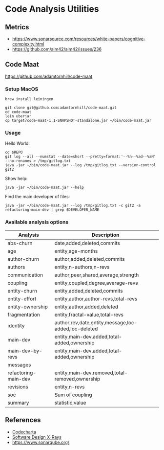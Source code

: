 # Code Analysis Utilities

## Metrics
- https://www.sonarsource.com/resources/white-papers/cognitive-complexity.html
- https://github.com/aim42/aim42/issues/236




## Code Maat

https://github.com/adamtornhill/code-maat

### Setup MacOS

```
brew install leiningen

git clone git@github.com:adamtornhill/code-maat.git
cd code-maat
lein uberjar
cp target/code-maat-1.1-SNAPSHOT-standalone.jar ~/bin/code-maat.jar
```

### Usage

Hello World:
```
cd $REPO
git log --all --numstat --date=short --pretty=format:'--%h--%ad--%aN' --no-renames > /tmp/gitlog.txt
java -jar ~/bin/code-maat.jar --log /tmp/gitlog.txt --version-control git2
```

Show help:
```
java -jar ~/bin/code-maat.jar --help
```

Find the main developer of files:
```
java -jar ~/bin/code-maat.jar --log /tmp/gitlog.txt -c git2 -a refactoring-main-dev | grep $DEVELOPER_NAME
```

### Available analysis options

| Analysis | Description |
|--------|-------------|
| abs-churn | date,added,deleted,commits |
| age | entity,age-months |
| author-churn | author,added,deleted,commits |
| authors | entity,n-authors,n-revs |
| communication | author,peer,shared,average,strength |
| coupling | entity,coupled,degree,average-revs |
| entity-churn | entity,added,deleted,commits |
| entity-effort | entity,author,author-revs,total-revs |
| entity-ownership | entity,author,added,deleted |
| fragmentation | entity,fractal-value,total-revs |
| identity | author,rev,date,entity,message,loc-added,loc-deleted |
| main-dev | entity,main-dev,added,total-added,ownership |
| main-dev-by-revs | entity,main-dev,added,total-added,ownership |
| messages |  |
| refactoring-main-dev | entity,main-dev,removed,total-removed,ownership |
| revisions | entity,n-revs |
| soc | Sum of coupling |
| summary | statistic,value |

## References

- [Codecharta](https://maibornwolff.github.io/codecharta/)
- [Software Design X-Rays](https://pragprog.com/book/atevol/software-design-x-rays)
- https://www.sonarqube.org/
